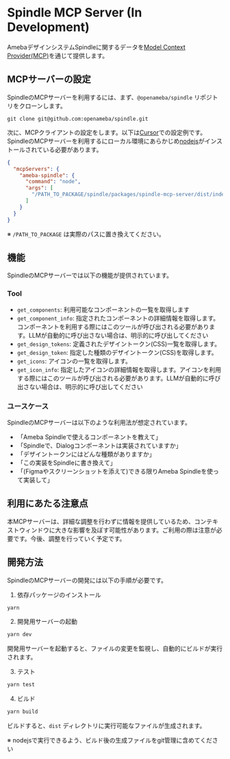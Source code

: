 # Spindle MCP Server (In Development)

AmebaデザインシステムSpindleに関するデータを[Model Context Provider(MCP)](https://modelcontextprotocol.io/introduction)を通じて提供します。

## MCPサーバーの設定

SpindleのMCPサーバーを利用するには、まず、`@openameba/spindle` リポジトリをクローンします。

```
git clone git@github.com:openameba/spindle.git
```

次に、MCPクライアントの設定をします。以下は[Cursor](https://www.cursor.com/)での設定例です。SpindleのMCPサーバーを利用するにローカル環境にあらかじめ[nodejs](https://nodejs.org/)がインストールされている必要があります。

```json
{
  "mcpServers": {
    "ameba-spindle": {
      "command": "node",
      "args": [
        "/PATH_TO_PACKAGE/spindle/packages/spindle-mcp-server/dist/index.js"
      ]
    }
  }
}
```

※ `/PATH_TO_PACKAGE` は実際のパスに置き換えてください。

## 機能

SpindleのMCPサーバーでは以下の機能が提供されています。

### Tool

- `get_components`: 利用可能なコンポーネントの一覧を取得します
- `get_component_info`: 指定されたコンポーネントの詳細情報を取得します。コンポーネントを利用する際にはこのツールが呼び出される必要があります。LLMが自動的に呼び出さない場合は、明示的に呼び出してください
- `get_design_tokens`: 定義されたデザイントークン(CSS)一覧を取得します。
- `get_design_token`: 指定した種類のデザイントークン(CSS)を取得します。
- `get_icons`: アイコンの一覧を取得します。
- `get_icon_info`: 指定したアイコンの詳細情報を取得します。アイコンを利用する際にはこのツールが呼び出される必要があります。LLMが自動的に呼び出さない場合は、明示的に呼び出してください

### ユースケース

SpindleのMCPサーバーは以下のような利用法が想定されています。

- 「Ameba Spindleで使えるコンポーネントを教えて」
- 「Spindleで、Dialogコンポーネントは実装されていますか」
- 「デザイントークンにはどんな種類がありますか」
- 「この実装をSpindleに書き換えて」
- 「(Figmaやスクリーンショットを添えて)できる限りAmeba Spindleを使って実装して」

## 利用にあたる注意点

本MCPサーバーは、詳細な調整を行わずに情報を提供しているため、コンテキストウィンドウに大きな影響を及ぼす可能性があります。ご利用の際は注意が必要です。今後、調整を行っていく予定です。

## 開発方法

SpindleのMCPサーバーの開発には以下の手順が必要です。

1. 依存パッケージのインストール

```bash
yarn
```

2. 開発用サーバーの起動

```bash
yarn dev
```

開発用サーバーを起動すると、ファイルの変更を監視し、自動的にビルドが実行されます。

3. テスト

```bash
yarn test
```

4. ビルド

```bash
yarn build
```


ビルドすると、`dist` ディレクトリに実行可能なファイルが生成されます。

※ nodejsで実行できるよう、ビルド後の生成ファイルをgit管理に含めてください
